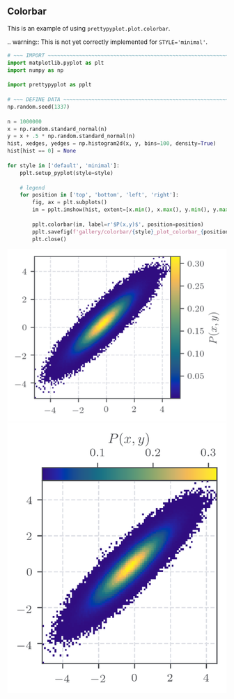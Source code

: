 ## Colorbar

This is an example of using `prettypyplot.plot.colorbar`.

.. warning::
    This is not yet correctly implemented for `STYLE='minimal'`.

```python
# ~~~ IMPORT ~~~~~~~~~~~~~~~~~~~~~~~~~~~~~~~~~~~~~~~~~~~~~~~~~~~~~~~~~~~~~~~~~~
import matplotlib.pyplot as plt
import numpy as np

import prettypyplot as pplt

# ~~~ DEFINE DATA ~~~~~~~~~~~~~~~~~~~~~~~~~~~~~~~~~~~~~~~~~~~~~~~~~~~~~~~~~~~~~
np.random.seed(1337)

n = 1000000
x = np.random.standard_normal(n)
y = x + .5 * np.random.standard_normal(n)
hist, xedges, yedges = np.histogram2d(x, y, bins=100, density=True)
hist[hist == 0] = None

for style in ['default', 'minimal']:
    pplt.setup_pyplot(style=style)

    # legend
    for position in ['top', 'bottom', 'left', 'right']:
        fig, ax = plt.subplots()
        im = pplt.imshow(hist, extent=[x.min(), x.max(), y.min(), y.max()])

        pplt.colorbar(im, label=r'$P(x,y)$', position=position)
        pplt.savefig(f'gallery/colorbar/{style}_plot_colorbar_{position}.png')
        plt.close()
```

![default](gallery/colorbar/default_plot_colorbar_right.png)
![top](gallery/colorbar/default_plot_colorbar_top.png)
